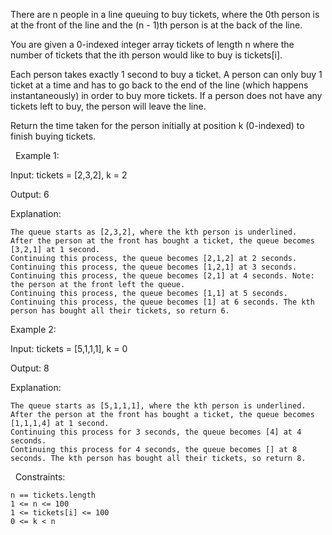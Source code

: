 There are n people in a line queuing to buy tickets, where the 0th person is at the front of the line and the (n - 1)th person is at the back of the line.

You are given a 0-indexed integer array tickets of length n where the number of tickets that the ith person would like to buy is tickets[i].

Each person takes exactly 1 second to buy a ticket. A person can only buy 1 ticket at a time and has to go back to the end of the line (which happens instantaneously) in order to buy more tickets. If a person does not have any tickets left to buy, the person will leave the line.

Return the time taken for the person initially at position k (0-indexed) to finish buying tickets.

 
Example 1:


Input: tickets = [2,3,2], k = 2

Output: 6

Explanation:


	The queue starts as [2,3,2], where the kth person is underlined.
	After the person at the front has bought a ticket, the queue becomes [3,2,1] at 1 second.
	Continuing this process, the queue becomes [2,1,2] at 2 seconds.
	Continuing this process, the queue becomes [1,2,1] at 3 seconds.
	Continuing this process, the queue becomes [2,1] at 4 seconds. Note: the person at the front left the queue.
	Continuing this process, the queue becomes [1,1] at 5 seconds.
	Continuing this process, the queue becomes [1] at 6 seconds. The kth person has bought all their tickets, so return 6.



Example 2:


Input: tickets = [5,1,1,1], k = 0

Output: 8

Explanation:


	The queue starts as [5,1,1,1], where the kth person is underlined.
	After the person at the front has bought a ticket, the queue becomes [1,1,1,4] at 1 second.
	Continuing this process for 3 seconds, the queue becomes [4] at 4 seconds.
	Continuing this process for 4 seconds, the queue becomes [] at 8 seconds. The kth person has bought all their tickets, so return 8.



 
Constraints:


	n == tickets.length
	1 <= n <= 100
	1 <= tickets[i] <= 100
	0 <= k < n

